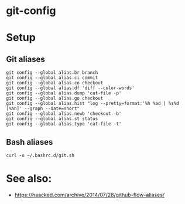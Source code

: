 # git-config

# Setup
## Git aliases
```
git config --global alias.br branch
git config --global alias.ci commit
git config --global alias.co checkout
git config --global alias.df 'diff --color-words'
git config --global alias.dump 'cat-file -p'
git config --global alias.go checkout
git config --global alias.hist "log --pretty=format:'%h %ad | %s%d [%an]' --graph --date=short"
git config --global alias.newb 'checkout -b'
git config --global alias.st status
git config --global alias.type 'cat-file -t'
```

## Bash aliases
`curl -o ~/.bashrc.d/git.sh `

# See also:
* https://haacked.com/archive/2014/07/28/github-flow-aliases/
